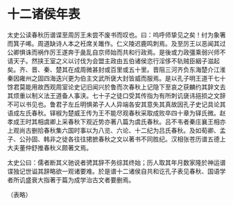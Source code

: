 # 十二诸侯年表

太史公读春秋历谱谍至周厉王未尝不废书而叹也。曰：呜呼师挚见之矣！纣为象箸而箕子唏。周道缺诗人本之衽席关雎作。仁义陵迟鹿鸣刺焉。及至厉王以恶闻其过公卿惧诛而祸作厉王遂奔于彘乱自京师始而共和行政焉。是後或力政彊乘弱兴师不请天子。然挟王室之义以讨伐为会盟主政由五伯诸侯恣行淫侈不轨贼臣絪子滋起矣。齐、晋、秦、楚其在成周微甚封或百里或五十里。晋阻三河齐负东海楚介江淮秦因雍州之固四海迭兴更为伯主文武所襃大封皆威而服焉。是以孔子明王道干七十馀君莫能用故西观周室论史记旧闻兴於鲁而次春秋上记隐下至哀之获麟约其辞文去其烦重以制义法王道备人事浃。七十子之徒口受其传指为有所刺讥襃讳挹损之文辞不可以书见也。鲁君子左丘明惧弟子人人异端各安其意失其真故因孔子史记具论其语成左氏春秋。铎椒为楚威王传为王不能尽观春秋采取成败卒四十章为铎氏微。赵孝成王时其相虞卿上采春秋下观近势亦著八篇为虞氏春秋。吕不韦者秦庄襄王相亦上观尚古删拾春秋集六国时事以为八览、六论、十二纪为吕氏春秋。及如荀卿、孟子、公孙固、韩非之徒各往往捃摭春秋之文以著书不同胜纪。汉相张苍历谱五德上大夫董仲舒推春秋义颇著文焉。

太史公曰：儒者断其义驰说者骋其辞不务综其终始；历人取其年月数家隆於神运谱谍独记世谥其辞略欲一观诸要难。於是谱十二诸侯自共和讫孔子表见春秋、国语学者所讥盛衰大指著于篇为成学治古文者要删焉。

（表略）

